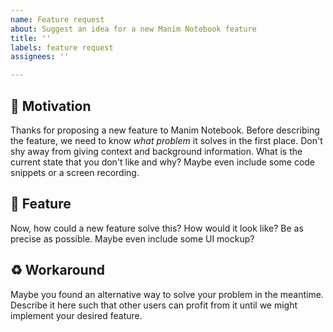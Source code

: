 ```yaml
---
name: Feature request
about: Suggest an idea for a new Manim Notebook feature
title: ''
labels: feature request
assignees: ''

---
```


<!-- Hi there 👋  -->
<!-- ❗ Manim Notebook is only for 3Blue1Brown's Manim version and NOT for the Manim Community (Manim CE) edition. -->
<!-- ❗ Please delete the pre-filled sentences in this issue template once you have worked through the respective point.  -->

## 🎈 Motivation

Thanks for proposing a new feature to Manim Notebook. Before describing the feature, we need to know *what problem* it solves in the first place. Don't shy away from giving context and background information. What is the current state that you don't like and why? Maybe even include some code snippets or a screen recording.

## 💠 Feature

Now, how could a new feature solve this? How would it look like? Be as precise as possible. Maybe even include some UI mockup?

## ♻ Workaround

Maybe you found an alternative way to solve your problem in the meantime. Describe it here such that other users can profit from it until we might implement your desired feature.

<!-- Last but not least, note that we are a small team spread over the world developing this extension in our free time. We're not paid for this. Be merciful, we do our best, but we can for sure not promise that we will turn your feature request into reality at any point in time and might not be the quickest to respond. -->
